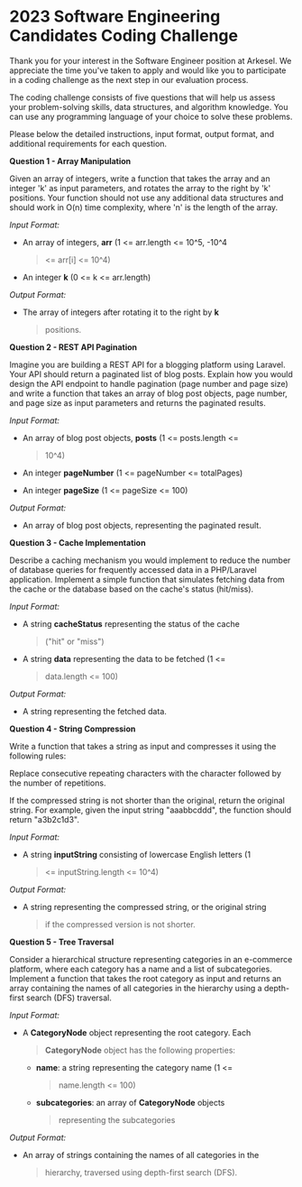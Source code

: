 # 2023 Software Engineering Candidates Coding Challenge

Thank you for your interest in the Software Engineer position at Arkesel. We appreciate the time you've taken to apply and would like you to participate in a coding challenge as the next step in our evaluation process.

The coding challenge consists of five questions that will help us assess your problem-solving skills, data structures, and algorithm knowledge. You can use any programming language of your choice to solve these problems.

Please below the detailed instructions, input format, output format, and additional requirements for each question.

**Question 1 - Array Manipulation**

Given an array of integers, write a function that takes the array and an
integer \'k\' as input parameters, and rotates the array to the right by
\'k\' positions. Your function should not use any additional data
structures and should work in O(n) time complexity, where \'n\' is the
length of the array.

*Input Format:*

-   An array of integers, **arr** (1 \<= arr.length \<= 10\^5, -10\^4
    > \<= arr\[i\] \<= 10\^4)

-   An integer **k** (0 \<= k \<= arr.length)

*Output Format:*

-   The array of integers after rotating it to the right by **k**
    > positions.

**Question 2 - REST API Pagination**

Imagine you are building a REST API for a blogging platform using
Laravel. Your API should return a paginated list of blog posts. Explain
how you would design the API endpoint to handle pagination (page number
and page size) and write a function that takes an array of blog post
objects, page number, and page size as input parameters and returns the
paginated results.

*Input Format:*

-   An array of blog post objects, **posts** (1 \<= posts.length \<=
    > 10\^4)

-   An integer **pageNumber** (1 \<= pageNumber \<= totalPages)

-   An integer **pageSize** (1 \<= pageSize \<= 100)

*Output Format:*

-   An array of blog post objects, representing the paginated result.

**Question 3 - Cache Implementation**

Describe a caching mechanism you would implement to reduce the number of
database queries for frequently accessed data in a PHP/Laravel
application. Implement a simple function that simulates fetching data
from the cache or the database based on the cache\'s status (hit/miss).

*Input Format:*

-   A string **cacheStatus** representing the status of the cache
    > (\"hit\" or \"miss\")

-   A string **data** representing the data to be fetched (1 \<=
    > data.length \<= 100)

*Output Format:*

-   A string representing the fetched data.

**Question 4 - String Compression**

Write a function that takes a string as input and compresses it using
the following rules:

Replace consecutive repeating characters with the character followed by
the number of repetitions.

If the compressed string is not shorter than the original, return the
original string. For example, given the input string \"aaabbcddd\", the
function should return \"a3b2c1d3\".

*Input Format:*

-   A string **inputString** consisting of lowercase English letters (1
    > \<= inputString.length \<= 10\^4)

*Output Format:*

-   A string representing the compressed string, or the original string
    > if the compressed version is not shorter.

**Question 5 - Tree Traversal**

Consider a hierarchical structure representing categories in an
e-commerce platform, where each category has a name and a list of
subcategories. Implement a function that takes the root category as
input and returns an array containing the names of all categories in the
hierarchy using a depth-first search (DFS) traversal.

*Input Format:*

-   A **CategoryNode** object representing the root category. Each
    > **CategoryNode** object has the following properties:

    -   **name**: a string representing the category name (1 \<=
        > name.length \<= 100)

    -   **subcategories**: an array of **CategoryNode** objects
        > representing the subcategories

*Output Format:*

-   An array of strings containing the names of all categories in the
    > hierarchy, traversed using depth-first search (DFS).
